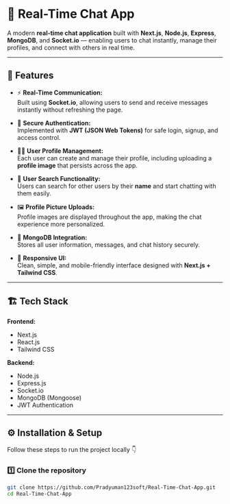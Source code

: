# 💬 Real-Time Chat App

A modern **real-time chat application** built with **Next.js**, **Node.js**, **Express**, **MongoDB**, and **Socket.io** — enabling users to chat instantly, manage their profiles, and connect with others in real time.  

---

## 🚀 Features

- ⚡ **Real-Time Communication:**  
  Built using **Socket.io**, allowing users to send and receive messages instantly without refreshing the page.

- 🔐 **Secure Authentication:**  
  Implemented with **JWT (JSON Web Tokens)** for safe login, signup, and access control.

- 🧑‍💼 **User Profile Management:**  
  Each user can create and manage their profile, including uploading a **profile image** that persists across the app.

- 🔎 **User Search Functionality:**  
  Users can search for other users by their **name** and start chatting with them easily.

- 🖼️ **Profile Picture Uploads:**  
  Profile images are displayed throughout the app, making the chat experience more personalized.

- 💾 **MongoDB Integration:**  
  Stores all user information, messages, and chat history securely.

- 🧰 **Responsive UI:**  
  Clean, simple, and mobile-friendly interface designed with **Next.js + Tailwind CSS**.

---

## 🏗️ Tech Stack

**Frontend:**  
- Next.js  
- React.js  
- Tailwind CSS  

**Backend:**  
- Node.js  
- Express.js  
- Socket.io  
- MongoDB (Mongoose)  
- JWT Authentication  

---

## ⚙️ Installation & Setup

Follow these steps to run the project locally 👇  

### 1️⃣ Clone the repository
```bash
git clone https://github.com/Pradyuman123soft/Real-Time-Chat-App.git
cd Real-Time-Chat-App

